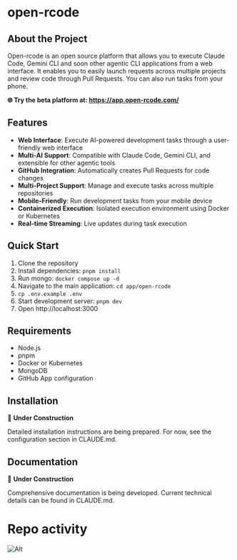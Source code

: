 # open-rcode

## About the Project

Open-rcode is an open source platform that allows you to execute Claude Code, Gemini CLI and soon other agentic CLI applications from a web interface. It enables you to easily launch requests across multiple projects and review code through Pull Requests. You can also run tasks from your phone.

**🌐 Try the beta platform at: https://app.open-rcode.com/**

## Features

- **Web Interface**: Execute AI-powered development tasks through a user-friendly web interface
- **Multi-AI Support**: Compatible with Claude Code, Gemini CLI, and extensible for other agentic tools
- **GitHub Integration**: Automatically creates Pull Requests for code changes
- **Multi-Project Support**: Manage and execute tasks across multiple repositories
- **Mobile-Friendly**: Run development tasks from your mobile device
- **Containerized Execution**: Isolated execution environment using Docker or Kubernetes
- **Real-time Streaming**: Live updates during task execution

## Quick Start

1. Clone the repository
2. Install dependencies: `pnpm install`
3. Run mongo: `docker compose up -d`
4. Navigate to the main application: `cd app/open-rcode`
5. `cp .env.example .env`
4. Start development server: `pnpm dev`
6. Open http://localhost:3000

## Requirements

- Node.js
- pnpm
- Docker or Kubernetes
- MongoDB
- GitHub App configuration

## Installation

🚧 **Under Construction**

Detailed installation instructions are being prepared. For now, see the configuration section in CLAUDE.md.

## Documentation

🚧 **Under Construction**

Comprehensive documentation is being developed. Current technical details can be found in CLAUDE.md.

# Repo activity

![Alt](https://repobeats.axiom.co/api/embed/21b2335261050e32619c9dab5b19e18575c2d7fd.svg "Repobeats analytics image")